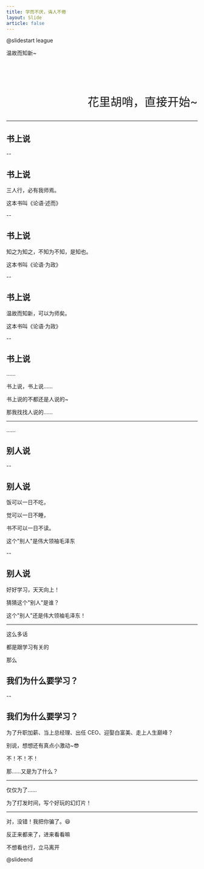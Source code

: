 ```yaml
---
title: 学而不厌，诲人不倦
layout: Slide
article: false
---
```


<!-- markdownlint-disable MD024 MD033 MD051 -->

@slidestart league

<!-- .slide: data-transition="zoom" -->

温故而知新~

<!-- .element: class="r-fit-text" -->

<br><br><br>

<p style="text-align:right;font-size:30px;">花里胡哨，<a style="text-decoration:none;" href="https://0x101008-github-io.vercel.app">直接开始~</a></p>

---

<!-- .slide: data-transition="slide" data-auto-animate -->

## 书上说

<!-- .element: class="r-fit-text" -->

--

<!-- .slide: data-auto-animate -->

## 书上说

三人行，必有我师焉。

这本书叫《论语·述而》<!-- .element: class="fragment fade-up" -->

--

<!-- .slide: data-auto-animate -->

## 书上说

知之为知之，不知为不知，是知也。

这本书叫《论语·为政》<!-- .element: class="fragment fade-up" -->

--

<!-- .slide: data-auto-animate -->

## 书上说

温故而知新，可以为师矣。

这本书叫《论语·为政》<!-- .element: class="fragment fade-up" -->

--

<!-- .slide: data-auto-animate -->

## 书上说

……<!-- .element: class="fragment fade-in" -->

书上说，书上说……<!-- .element: class="fragment fade-in" -->

书上说的不都还是人说的~<!-- .element: class="fragment fade-in" -->

那我找找人说的……<!-- .element: class="fragment fade-in" -->

---

<!-- .slide: data-transition="slide" data-auto-animate -->

……

<!-- .slide: data-auto-animate -->

## 别人说<!-- .element: class="fragment fade-in" -->

--

<!-- .slide: data-auto-animate -->

## 别人说

饭可以一日不吃，

觉可以一日不睡，<!-- .element: class="fragment fade-in" -->

书不可以一日不读。<!-- .element: class="fragment fade-in" -->

这个"别人"是伟大领袖毛泽东<!-- .element: class="fragment fade-up" -->

--

<!-- .slide: data-auto-animate -->

## 别人说

好好学习，天天向上！

猜猜这个"别人"是谁？<!-- .element: class="fragment fade-in" -->

这个"别人"还是伟大领袖毛泽东！<!-- .element: class="fragment fade-up" -->

---

这么多话

都是跟学习有关的 <!-- .element: class="fragment fade-up" -->

那么 <!-- .element: class="fragment fade-up" -->

<!-- .slide: data-transition="slide" data-auto-animate -->

## 我们为什么要学习？ <!-- .element: class="fragment fade-up" -->

--

<!-- .slide: data-auto-animate -->

## 我们为什么要学习？

为了升职加薪、当上总经理、出任 CEO、迎娶白富美、走上人生巅峰？<!-- .element: class="fragment fade-in" -->

别说，想想还有真点小激动~😎<!-- .element: class="fragment fade-in-then-out" -->

不！不！不！<!-- .element: class="fragment fade-in" -->

那……又是为了什么？<!-- .element: class="fragment fade-up" -->

---

仅仅为了……

为了打发时间，写个好玩的幻灯片！<!-- .element: class="fragment fade-in r-fit-text" -->

---

对，没错！我把你骗了。😆

反正来都来了，<a style="text-align:center;text-decoration:none;" href="https://0x101008-github-io.vercel.app">进来看看</a>嘛

<!-- .element: class="fragment fade-up" -->

不想看也行，<a style="text-align:center;text-decoration:none;" href="https://0x101008-github-io.vercel.app">立马离开</a>

<!-- .element: class="fragment fade-up" -->

@slideend